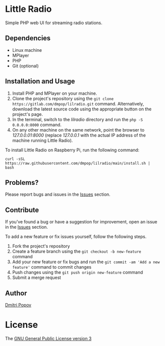 # Little Radio

Simple PHP web UI for streaming radio stations.

## Dependencies

- Linux machine
- MPlayer
- PHP
- Git (optional)

## Installation and Usage

1. Install PHP and MPlayer on your machine.
2. Clone the project's repository using the `git clone https://gitlab.com/dmpop/lilradio.git` command. Alternatively, download the latest source code using the appropriate button on the project's page.
3. In the terminal, switch to the _lilradio_ directory and run the `php -S 0.0.0.0:8000` command.
4. On any other machine on the same network, point the browser to _127.0.0.01:8000_  (replace _127.0.0.1_ with the actual IP address of the machine running Little Radio).

To install Little Radio on Raspberry Pi, run the following command:

    curl -sSL https://raw.githubusercontent.com/dmpop/lilradio/main/install.sh | bash

## Problems?

Please report bugs and issues in the [Issues](https://gitlab.com/dmpop/lilradio/issues) section.

## Contribute

If you've found a bug or have a suggestion for improvement, open an issue in the [Issues](https://gitlab.com/dmpop/lilradio/issues) section.

To add a new feature or fix issues yourself, follow the following steps.

1. Fork the project's repository
2. Create a feature branch using the `git checkout -b new-feature` command
3. Add your new feature or fix bugs and run the `git commit -am 'Add a new feature'` command to commit changes
4. Push changes using the `git push origin new-feature` command
5. Submit a merge request

## Author

[Dmitri Popov](https://www.tokyoma.de/)

# License

The [GNU General Public License version 3](http://www.gnu.org/licenses/gpl-3.0.en.html)
